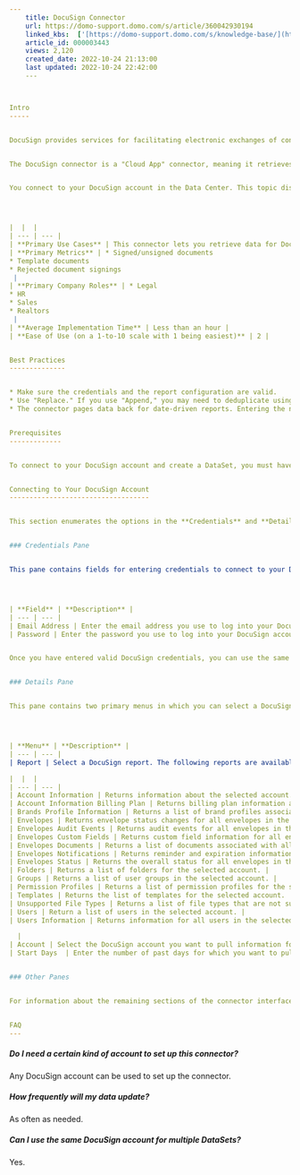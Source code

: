 ```yaml
---
    title: DocuSign Connector
    url: https://domo-support.domo.com/s/article/360042930194
    linked_kbs:  ['[https://domo-support.domo.com/s/knowledge-base/](https://domo-support.domo.com/s/knowledge-base/)', '[https://domo-support.domo.com/s/](https://domo-support.domo.com/s/)', '[https://domo-support.domo.com/s/topic/0TO5w000000ZammGAC](https://domo-support.domo.com/s/topic/0TO5w000000ZammGAC)', '[https://domo-support.domo.com/s/topic/0TO5w000000ZanLGAS](https://domo-support.domo.com/s/topic/0TO5w000000ZanLGAS)', '[https://domo-support.domo.com/s/topic/0TO5w000000ZaoQGAS](https://domo-support.domo.com/s/topic/0TO5w000000ZaoQGAS)', '[https://domo-support.domo.com/s/article/360042926274](https://domo-support.domo.com/s/article/360042926274)', '[https://domo-support.domo.com/s/article/360042926054](https://domo-support.domo.com/s/article/360042926054)', '[https://domo-support.domo.com/s/article/360042930194](https://domo-support.domo.com/s/article/360042930194)', '[https://domo-support.domo.com/s/topic/0TO5w000000ZaoQGAS/api-connectors](https://domo-support.domo.com/s/topic/0TO5w000000ZaoQGAS/api-connectors)', '[https://domo-support.domo.com/s/article/360043429933](https://domo-support.domo.com/s/article/360043429933)', '[https://domo-support.domo.com/s/article/360043429953](https://domo-support.domo.com/s/article/360043429953)', '[https://domo-support.domo.com/s/article/360042925494](https://domo-support.domo.com/s/article/360042925494)', '[https://domo-support.domo.com/s/article/360043429913](https://domo-support.domo.com/s/article/360043429913)', '[https://domo-support.domo.com/s/article/4408174643607](https://domo-support.domo.com/s/article/4408174643607)', '[https://domo-support.domo.com/s/login/](https://domo-support.domo.com/s/login/)']
    article_id: 000003443
    views: 2,120
    created_date: 2022-10-24 21:13:00
    last updated: 2022-10-24 22:42:00
    ---



Intro
-----


DocuSign provides services for facilitating electronic exchanges of contracts and signed documents. Domo's DocuSign connector allows you to speed up transactions and cut costs by retrieving data about DocuSign entities such as users, folders, templates, and so on. To learn more about the DocuSign API, visit their website. (<https://www.docusign.com/developer-center/documentation>)


The DocuSign connector is a "Cloud App" connector, meaning it retrieves data stored in the cloud. In the Data Center, you can access the connector page for this and other Cloud App connectors by clicking **Cloud App** in the toolbar at the top of the window.


You connect to your DocuSign account in the Data Center. This topic discusses the fields and menus that are specific to the DocuSign connector user interface. General information for adding DataSets, setting update schedules, and editing DataSet information is discussed in [Adding a DataSet Using a Data Connector](/s/article/360042926274 "Adding a DataSet Using a Data Connector").




|  |  |
| --- | --- |
| **Primary Use Cases** | This connector lets you retrieve data for DocuSign users and documents managed using DocuSign. |
| **Primary Metrics** | * Signed/unsigned documents
* Template documents
* Rejected document signings
 |
| **Primary Company Roles** | * Legal
* HR
* Sales
* Realtors
 |
| **Average Implementation Time** | Less than an hour |
| **Ease of Use (on a 1-to-10 scale with 1 being easiest)** | 2 |


Best Practices
--------------


* Make sure the credentials and the report configuration are valid.
* Use "Replace." If you use "Append," you may need to deduplicate using a DataFlow.
* The connector pages data back for date-driven reports. Entering the number of days back will pull that many days back but will also increase the connector runtime. Only pull the data you need. If you have data older than the days back you have entered, the connector will keep going without getting any more data before it finishes.


Prerequisites
-------------


To connect to your DocuSign account and create a DataSet, you must have the email address and password you use to sign in to your DocuSign account.


Connecting to Your DocuSign Account
-----------------------------------


This section enumerates the options in the **Credentials** and **Details** panes in the DocuSign Connector page. The components of the other panes in this page, **Scheduling** and **Name & Describe Your DataSet**, are universal across most connector types and are discussed in greater length in [Adding a DataSet Using a Data Connector](/s/article/360042926274 "Adding a DataSet Using a Data Connector").


### Credentials Pane


This pane contains fields for entering credentials to connect to your DocuSign account. The following table describes what is needed for each field: 




| **Field** | **Description** |
| --- | --- |
| Email Address | Enter the email address you use to log into your DocuSign account. |
| Password | Enter the password you use to log into your DocuSign account. |


Once you have entered valid DocuSign credentials, you can use the same account any time you go to create a new DocuSign DataSet. You can manage connector accounts in the **Accounts** tab in the Data Center. For more information about this tab, see [Managing User Accounts for Connectors](/s/article/360042926054 "Managing User Accounts for Connectors").


### Details Pane


This pane contains two primary menus in which you can select a DocuSign report and pertinent accounts.  




| **Menu** | **Description** |
| --- | --- |
| Report | Select a DocuSign report. The following reports are available:

|  |  |
| --- | --- |
| Account Information | Returns information about the selected account. |
| Account Information Billing Plan | Returns billing plan information about the selected account. |
| Brands Profile Information | Returns a list of brand profiles associated with the selected account. |
| Envelopes | Returns envelope status changes for all envelopes in the selected account.  |
| Envelopes Audit Events | Returns audit events for all envelopes in the selected account. |
| Envelopes Custom Fields | Returns custom field information for all envelopes in the selected account. |
| Envelopes Documents | Returns a list of documents associated with all envelopes in the selected account. |
| Envelopes Notifications | Returns reminder and expiration information for all envelopes in the selected account. |
| Envelopes Status | Returns the overall status for all envelopes in the selected account. |
| Folders | Returns a list of folders for the selected account. |
| Groups | Returns a list of user groups in the selected account. |
| Permission Profiles | Returns a list of permission profiles for the selected account. |
| Templates | Returns the list of templates for the selected account. |
| Unsupported File Types | Returns a list of file types that are not supported for uploads in the selected account. |
| Users | Return a list of users in the selected account. |
| Users Information | Returns information for all users in the selected account, including name, ID, user type, email, etc. |

  |
| Account | Select the DocuSign account you want to pull information for.  |
| Start Days  | Enter the number of past days for which you want to pull data.  |


### Other Panes


For information about the remaining sections of the connector interface, including how to configure scheduling, retry, and update options, see [Adding a DataSet Using a Data Connector](/s/article/360042926274).


FAQ
---
```



##### Do I need a certain kind of account to set up this connector?


Any DocuSign account can be used to set up the connector.


##### How frequently will my data update?


As often as needed.


##### Can I use the same DocuSign account for multiple DataSets?


Yes.

